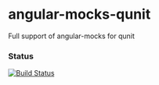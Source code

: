 angular-mocks-qunit
===================

Full support of angular-mocks for qunit

### Status
[![Build Status](https://travis-ci.org/PredatoryPlatanus/angular-mocks-qunit.png)](https://travis-ci.org/PredatoryPlatanus/angular-mocks-qunit)
